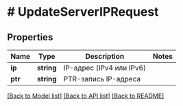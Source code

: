 # # UpdateServerIPRequest

## Properties

Name | Type | Description | Notes
------------ | ------------- | ------------- | -------------
**ip** | **string** | IP-адрес (IPv4 или IPv6) |
**ptr** | **string** | PTR-запись IP-адреса |

[[Back to Model list]](../../README.md#models) [[Back to API list]](../../README.md#endpoints) [[Back to README]](../../README.md)
